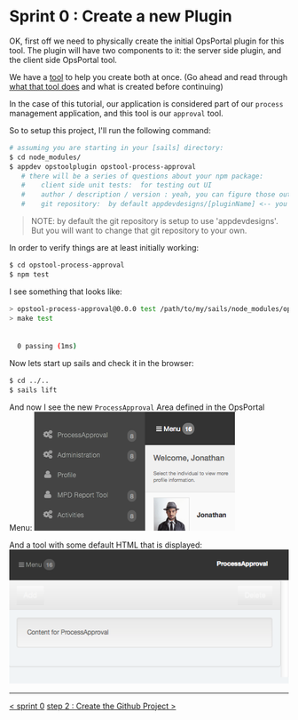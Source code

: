 # Sprint 0 : Create a new Plugin
OK, first off we need to physically create the initial OpsPortal plugin for this tool.  The plugin will have two components to it: the server side plugin, and the client side OpsPortal tool.

We have a [tool](../develop/develop_plugin_opstool.md) to help you create both at once.  (Go ahead and read through [what that tool does](../develop/develop_plugin_opstool.md) and what is created before continuing)

In the case of this tutorial, our application is considered part of our `process` management application, and this tool is our `approval` tool.

So to setup this project, I'll run the following command:
```sh
# assuming you are starting in your [sails] directory:
$ cd node_modules/
$ appdev opstoolplugin opstool-process-approval
   # there will be a series of questions about your npm package:
   #    client side unit tests:  for testing out UI
   #    author / description / version : yeah, you can figure those out
   #    git repository:  by default appdevdesigns/[pluginName] <-- you'll wanna change that to yours.
```
>NOTE: by default the git repository is setup to use 'appdevdesigns'.  But you will want to change that git repository to your own.


In order to verify things are at least initially working:
```sh
$ cd opstool-process-approval
$ npm test
```

I see something that looks like:
```sh
> opstool-process-approval@0.0.0 test /path/to/my/sails/node_modules/opstool-process-approval
> make test


  0 passing (1ms)
```

Now lets start up sails and check it in the browser:
```sh
$ cd ../..
$ sails lift
```

And now I see the new `ProcessApproval` Area defined in the OpsPortal Menu:
![Approval Tool](images/tutorial-sprint0-toolMenu.png "Overview")

And a tool with some default HTML that is displayed:
![Approval Tool](images/tutorial-sprint0-toolPlaceholder.png "Overview")



---
[< sprint 0](tutorial_sprint0.md)
[step 2 : Create the Github Project >](tutorial_sprint0_02_createProject.md) 
